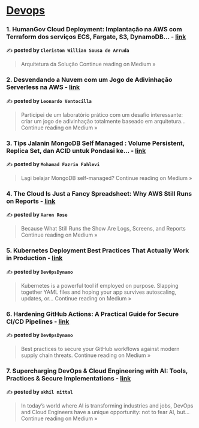 
<h1><a href=https://medium.com/tag/devops/recommended target="_blank" rel="noopener noreferrer">Devops</a></h1>
<h3>1. HumanGov Cloud Deployment: Implantação na AWS com Terraform dos serviços ECS, Fargate, S3, DynamoDB… - <a href="https://medium.com/@cleriston_cwar/humangov-cloud-deployment-implanta%C3%A7%C3%A3o-na-aws-com-terraform-dos-servi%C3%A7os-ecs-fargate-s3-dynamodb-4ccfeb5b15dd?source=rss------devops-5" target="_blank" rel="noopener noreferrer">link</a></h3>

✍️ **posted by `Cleriston Willian Sousa de Arruda`**

<blockquote>Arquitetura da Solução
Continue reading on Medium »</blockquote>

<h3>2.  Desvendando a Nuvem com um Jogo de Adivinhação Serverless na AWS - <a href="https://medium.com/@ventocilla.leo/desvendando-a-nuvem-com-um-jogo-de-adivinha%C3%A7%C3%A3o-serverless-na-aws-8ffa3462485d?source=rss------devops-5" target="_blank" rel="noopener noreferrer">link</a></h3>

✍️ **posted by `Leonardo Ventocilla`**

<blockquote>Participei de um laboratório prático com um desafio interessante: criar um jogo de adivinhação totalmente baseado em arquitetura…
Continue reading on Medium »</blockquote>

<h3>3. Tips Jalanin MongoDB Self Managed : Volume Persistent, Replica Set, dan ACID untuk Pondasi ke… - <a href="https://medium.com/@mohamadfazrinfahlevi/tips-jalanin-mongodb-self-managed-volume-persistent-replica-set-dan-acid-untuk-pondasi-ke-e0997aca2bd6?source=rss------devops-5" target="_blank" rel="noopener noreferrer">link</a></h3>

✍️ **posted by `Mohamad Fazrin Fahlevi`**

<blockquote>Lagi belajar MongoDB self-managed?
Continue reading on Medium »</blockquote>

<h3>4. The Cloud Is Just a Fancy Spreadsheet: Why AWS Still Runs on Reports - <a href="https://medium.com/@aaron.rose.tx/the-cloud-is-just-a-fancy-spreadsheet-why-aws-still-runs-on-reports-2a6062cce2e5?source=rss------devops-5" target="_blank" rel="noopener noreferrer">link</a></h3>

✍️ **posted by `Aaron Rose`**

<blockquote>Because What Still Runs the Show Are Logs, Screens, and Reports
Continue reading on Medium »</blockquote>

<h3>5. Kubernetes Deployment Best Practices That Actually Work in Production - <a href="https://medium.com/@DynamoDevOps/kubernetes-deployment-best-practices-that-actually-work-in-production-e8acf5b80fc7?source=rss------devops-5" target="_blank" rel="noopener noreferrer">link</a></h3>

✍️ **posted by `DevOpsDynamo`**

<blockquote>Kubernetes is a powerful tool if employed on purpose. Slapping together YAML files and hoping your app survives autoscaling, updates, or…
Continue reading on Medium »</blockquote>

<h3>6. Hardening GitHub Actions: A Practical Guide for Secure CI/CD Pipelines - <a href="https://medium.com/@DynamoDevOps/hardening-github-actions-a-practical-guide-for-secure-ci-cd-pipelines-9d22bf05074d?source=rss------devops-5" target="_blank" rel="noopener noreferrer">link</a></h3>

✍️ **posted by `DevOpsDynamo`**

<blockquote>Best practices to secure your GitHub workflows against modern supply chain threats.
Continue reading on Medium »</blockquote>

<h3>7. Supercharging DevOps & Cloud Engineering with AI: Tools, Practices & Secure Implementations - <a href="https://medium.com/@akhilmittal510/supercharging-devops-cloud-engineering-with-ai-tools-practices-secure-implementations-76a49b8e7e57?source=rss------devops-5" target="_blank" rel="noopener noreferrer">link</a></h3>

✍️ **posted by `akhil mittal`**

<blockquote>In today’s world where AI is transforming industries and jobs, DevOps and Cloud Engineers have a unique opportunity: not to fear AI, but…
Continue reading on Medium »</blockquote>

